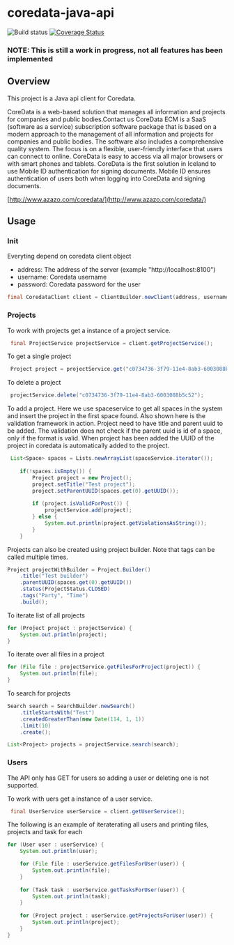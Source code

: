 coredata-java-api
=================

![Build status](https://travis-ci.org/joningis/coredata-java-api.svg?branch=master)
[![Coverage Status](https://coveralls.io/repos/joningis/coredata-java-api/badge.png)](https://coveralls.io/r/joningis/coredata-java-api)

### NOTE: This is still a work in progress, not all features has been implemented

## Overview

This project is a Java api client for Coredata.

CoreData is a web-based solution that manages all information and projects for companies and public bodies.Contact us
CoreData ECM is a SaaS (software as a service) subscription software package that is based on a modern approach to the management of all information and projects for companies and public bodies. The software also includes a comprehensive quality system. The focus is on a flexible, user-friendly interface that users can connect to online. CoreData is easy to access via all major browsers or with smart phones and tablets. 
CoreData is the first solution in Iceland to use Mobile ID authentication for signing documents. Mobile ID ensures authentication of users both when logging into CoreData and signing documents.

[http://www.azazo.com/coredata/](http://www.azazo.com/coredata/)

## Usage

### Init

Everyting depend on coredata client object

* address: The address of the server (example "http://localhost:8100")
* username: Coredata username
* password: Coredata password for the user

```java
final CoredataClient client = ClientBuilder.newClient(address, username, password);
```

### Projects

To work with projects get a instance of a project service.

```java
 final ProjectService projectService = client.getProjectService();
 ```

 To get a single project

```java
 Project project = projectService.get("c0734736-3f79-11e4-8ab3-6003088b5c52");
 ```

 To delete a project

```java
 projectService.delete("c0734736-3f79-11e4-8ab3-6003088b5c52");
 ```

 To add a project. 
 Here we use spaceservice to get all spaces in the system and insert the project in the first space found.
 Also shown here is the validation framework in action. Project need to have title and parent uuid to be added. The validation does not check if the parent uuid is id of a space, only if the format is valid.
 When project has been added the UUID of the project in coredata is automatically added to the project.

```java
 List<Space> spaces = Lists.newArrayList(spaceService.iterator());
        
	if(!spaces.isEmpty()) {
		Project project = new Project();
		project.setTitle("Test project");
		project.setParentUUID(spaces.get(0).getUUID());
            
		if (project.isValidForPost()) {
			projectService.add(project);
		} else {
			System.out.println(project.getViolationsAsString());
		}
	}
 ```

 Projects can also be created using project builder. Note that tags can be called multiple times.

```java
Project projectWithBuilder = Project.Builder()
	.title("Test builder")
	.parentUUID(spaces.get(0).getUUID())
	.status(ProjectStatus.CLOSED)
	.tags("Party", "Time")
	.build();
 ```

 To iterate list of all projects

```java
for (Project project : projectService) {
    System.out.println(project);
}
 ```

To iterate over all files in a project

```java
for (File file : projectService.getFilesForProject(project)) {
    System.out.println(file);
}
 ```

To search for projects

```java
Search search = SearchBuilder.newSearch()
	.titleStartsWith("Test")
	.createdGreaterThan(new Date(114, 1, 1))
	.limit(10)
	.create();

List<Project> projects = projectService.search(search);
 ```

### Users

The API only has GET for users so adding a user or deleting one is not supported.

To work with uers get a instance of a user service.

```java
 final UserService userService = client.getUserService();
 ```

The following is an example of iteraterating all users and printing files, projects and task for each

```java
for (User user : userService) {
	System.out.println(user);

	for (File file : userService.getFilesForUser(user)) {
		System.out.println(file);
	}
	
	for (Task task : userService.getTasksForUser(user)) {
		System.out.println(task);
	}
    
	for (Project project : userService.getProjectsForUser(user)) {
    	System.out.println(project);
	}
}
 ```


